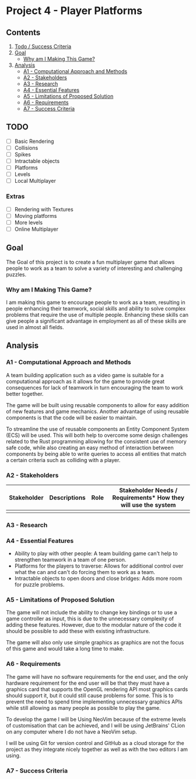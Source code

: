 # Project 4 - Player Platforms

## Contents

1. [Todo / Success Criteria](#todo--success-criteria)
2. [Goal](#goal)
   - [Why am I Making This Game?](#why-am-i-making-this-game)
3. [Analysis](#analysis)
   - [A1 - Computational Approach and Methods](#a1---computational-approach-and-methods)
   - [A2 - Stakeholders](#a2---stakeholders)
   - [A3 - Research](#a3---research)
   - [A4 - Essential Features](#a4---essential-features)
   - [A5 - Limitations of Proposed Solution](#a5---limitations-of-proposed-solution)
   - [A6 - Requirements](#a6---requirements)
   - [A7 - Success Criteria](#a7---success-criteria)

## TODO

- [ ] Basic Rendering
- [ ] Collisions
- [ ] Spikes
- [ ] Intractable objects
- [ ] Platforms
- [ ] Levels
- [ ] Local Multiplayer

### Extras
- [ ] Rendering with Textures
- [ ] Moving platforms
- [ ] More levels
- [ ] Online Multiplayer

## Goal

The Goal of this project is to create a fun multiplayer game that allows people to
work as a team to solve a variety of interesting and challenging puzzles.

### Why am I Making This Game?

I am making this game to encourage people to work as a team, resulting in people
enhancing their teamwork, social skills and ability to solve complex problems
that require the use of multiple people. Enhancing these skills can give people
a significant advantage in employment as all of these skills are used in almost
all fields.

## Analysis

### A1 - Computational Approach and Methods

A team building application such as a video game is suitable for a computational
approach as it allows for the game to provide great consequences for lack of
teamwork in turn encouraging the team to work better together.

The game will be built using reusable components to allow for easy addition of new
features and game mechanics. Another advantage of using reusable components is that
the code will be easier to maintain.

To streamline the use of reusable components an Entity Component System (ECS)
will be used. This will both help to overcome some design challenges related 
to the Rust programming allowing for the consistent use of memory safe code,
while also creating an easy method of interaction between components by being 
able to write queries to access all entities that match a certain criteria such
as colliding with a player.

### A2 - Stakeholders

| Stakeholder | Descriptions | Role | Stakeholder Needs / Requirements* How they will use the system |
|-------------|--------------|------|----------------------------------------------------------------|
|             |              |      |                                                                |


### A3 - Research

### A4 - Essential Features

- Ability to play with other people: A team building game can't help to strengthen
  teamwork in a team of one person.
- Platforms for the players to traverse: Allows for additional control over what the
  can and can't do forcing them to work as a team.
- Intractable objects to open doors and close bridges: Adds more room for puzzle
  problems.

### A5 - Limitations of Proposed Solution

The game will not include the ability to change key bindings or to use a game controller
as input, this is due to the unnecessary complexity of adding these features. However,
due to the modular nature of the code it should be possible to add these with existing
infrastructure.

The game will also only use simple graphics as graphics are not the focus of this game
and would take a long time to make.
 
### A6 - Requirements

The game will have no software requirements for the end user, and the only hardware
requirement for the end user will be that they must have a graphics card that supports
the OpenGL rendering API most graphics cards should support it, but it could still cause
problems for some. This is to prevent the need to spend time implementing unnecessary
graphics APIs while still allowing as many people as possible to play the game.

To develop the game I will be Using NeoVim because of the extreme levels of
customisation that can be achieved, and I will be using JetBrains' CLion on any
computer where I do not have a NeoVim setup.

I will be using Git for version control and GitHub as a cloud storage for the project
as they integrate nicely together as well as with the two editors I am using.

### A7 - Success Criteria
